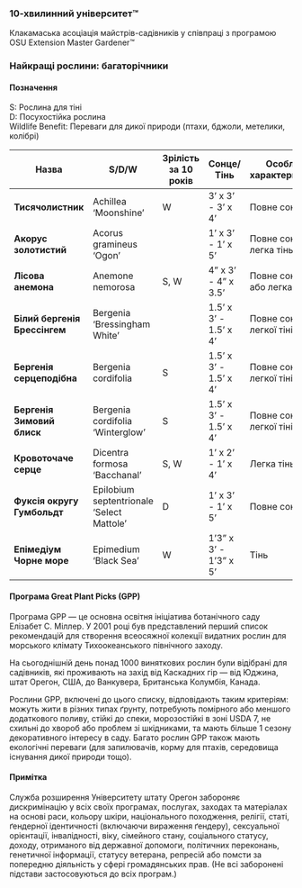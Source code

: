 ### 10-хвилинний університет™  
Клакамаська асоціація майстрів-садівників у співпраці з програмою OSU Extension Master Gardener™  

### Найкращі рослини: багаторічники  

#### Позначення  
S: Рослина для тіні  
D: Посухостійка рослина  
Wildlife Benefit: Переваги для дикої природи (птахи, бджоли, метелики, колібрі)  

| Назва | S/D/W | Зрілість за 10 років | Сонце/Тінь | Особливі характеристики |
|-------|-------|-----------------------|------------|--------------------------|
| **Тисячолистник** | Achillea ‘Moonshine’ | W | 3’ x 3’ - 3’ x 4’ | Повне сонце | Привабливі квіти для запилювачів від літа до ранньої осені. |
| **Акорус золотистий** | Acorus gramineus ‘Ogon’ | | 1’ x 3’ - 1’ x 5’ | Повне сонце, легка тінь | Ефектне травоподібне листя з золотистими смугами, яке можна використовувати як акцент у міксованих бордюрах, контейнерах або біля води. |
| **Лісова анемона** | Anemone nemorosa | S, W | 4” x 3’ - 4” x 3.5’ | Повне сонце або легка тінь | Низькоросла рослина, яка утворює яскраві одинарні квіти навесні. |
| **Білий бергенія Брессінгем** | Bergenia ‘Bressingham White’ | | 1.5’ x 3’ - 1.5’ x 4’ | Повне сонце до легкої тіні | Чисто-білі дзвоники на міцних стеблах та блискуче овальне листя. |
| **Бергенія серцеподібна** | Bergenia cordifolia | S | 1.5’ x 3’ - 1.5’ x 4’ | Повне сонце до легкої тіні | Кластери дзвоникоподібних квітів рожевого або малинового кольору на міцних стеблах навесні. |
| **Бергенія Зимовий блиск** | Bergenia cordifolia ‘Winterglow’ | S | 1.5’ x 3’ - 1.5’ x 4’ | Повне сонце до легкої тіні | Блискуче зелене листя з магентовими квітами навесні та кольорове листя взимку. |
| **Кровоточаче серце** | Dicentra formosa ‘Bacchanal’ | S, W | 1’ x 2’ - 1’ x 4’ | Легка тінь | Сіро-зелене листя, прикрашене кластерами ніжних винно-червоних квітів у формі серця. Романтична лісова рослина. |
| **Фуксія округу Гумбольдт** | Epilobium septentrionale ‘Select Mattole’ | D | 1’ x 3’ - 1’ x 5’ | Повне сонце | Сріблясте листя контрастує з яскраво-червоними квітами з середини літа до середини осені. |
| **Епімедіум Чорне море** | Epimedium ‘Black Sea’ | W | 1’3” x 3’ - 1’3” x 5’ | Тінь | Легко вирощується, невибаглива багаторічна рослина. Жовті квіти з’являються на кінчиках червоних стебел з кінця зими до ранньої весни. |

#### Програма Great Plant Picks (GPP)  
Програма GPP — це основна освітня ініціатива ботанічного саду Елізабет С. Міллер. У 2001 році був представлений перший список рекомендацій для створення всеосяжної колекції видатних рослин для морського клімату Тихоокеанського північного заходу.  

На сьогоднішній день понад 1000 виняткових рослин були відібрані для садівників, які проживають на захід від Каскадних гір — від Юджина, штат Орегон, США, до Ванкувера, Британська Колумбія, Канада.  

Рослини GPP, включені до цього списку, відповідають таким критеріям: можуть жити в різних типах ґрунту, потребують помірного або меншого додаткового поливу, стійкі до спеки, морозостійкі в зоні USDA 7, не схильні до хвороб або проблем зі шкідниками, та мають більше 1 сезону декоративного інтересу в саду. Багато рослин GPP також мають екологічні переваги (для запилювачів, корму для птахів, середовища існування дикої природи тощо).  

#### Примітка  
Служба розширення Університету штату Орегон забороняє дискримінацію у всіх своїх програмах, послугах, заходах та матеріалах на основі раси, кольору шкіри, національного походження, релігії, статі, ґендерної ідентичності (включаючи вираження ґендеру), сексуальної орієнтації, інвалідності, віку, сімейного стану, соціального статусу, доходу, отриманого від державної допомоги, політичних переконань, генетичної інформації, статусу ветерана, репресій або помсти за попередню діяльність у сфері громадянських прав. (Не всі заборонені підстави застосовуються до всіх програм.)